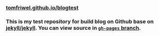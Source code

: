 ### [tomfriwel.github.io/blogtest](https://tomfriwel.github.io/blogtest)

### This is my test repository for build blog on Github base on [jekyll/jekyll](https://github.com/jekyll/jekyll). You can view source in [`gh-pages` branch](https://github.com/tomfriwel/blogtest/tree/gh-pages).
